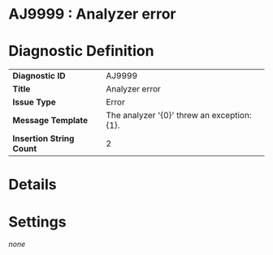 # AJ9999 : Analyzer error

<style>
    .header{
        font-weight: bold;
        text-align: left;
    }
</style>

# Diagnostic Definition

<table>
  <tr>
    <td class="header">Diagnostic ID</td>
    <td>AJ9999</td>
  </tr>
  <tr>
    <td class="header">Title</td>
    <td>Analyzer error</td>
  </tr>
  <tr>
    <td class="header">Issue Type</td>
    <td>Error</td>
  </tr>
  <tr>
    <td class="header">Message Template</td>
    <td>The analyzer '{0}' threw an exception: {1}.</td>
  </tr>
  <tr>
    <td class="header">Insertion String Count</td>
    <td>2</td>
  </tr>
</table>

# Details



# Settings

*none*

